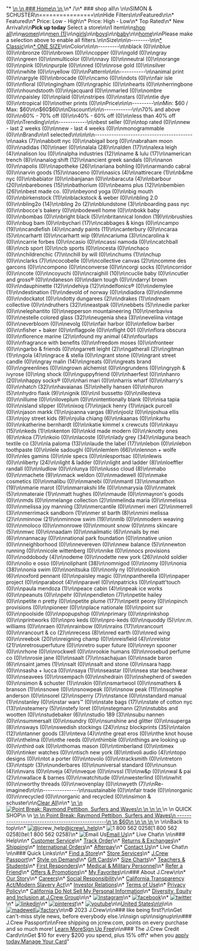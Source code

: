 "*   [\n    \n    ### Home\n    \n    ](/)\n*   /\n*   ### shop all\n    \n\nSIMON & SCHUSTER\n================\n\nHide Filters\n\nFeatured\n\n*   Featured\n*   Price: Low - High\n*   Price: High - Low\n*   Top Rated\n*   New Arrival\n\n**Pick up today** Select a store\n\n1 item\n\n[shop all](/all/?crawl=no)\n\n[women](/all/womens?crawl=no)\n\n[men (1)](/all/mens?crawl=no)\n\n[girls](/all/girls?crawl=no)\n\n[boys](/all/boys?crawl=no)\n\n[baby](/all/baby?crawl=no)\n\n[home](/all/home?crawl=no)\n\nPlease make a selection above to enable all filters.\n\nSize\n\n\n--------\n\n[*   Classic](/all/?brand=SIMON%20%26%20SCHUSTER&crawl=no&fit=Classic)\n\n[*   ONE SIZE](/all/?brand=SIMON%20%26%20SCHUSTER&crawl=no&size=ONE%20SIZE)\n\nColor\n\n\n---------\n\nblack (0)\n\nblue (0)\n\nbronze (0)\n\nbrown (0)\n\ncopper (0)\n\ngold (0)\n\ngray (0)\n\ngreen (0)\n\nmulticolor (0)\n\nnavy (0)\n\nneutral (0)\n\norange (0)\n\npink (0)\n\npurple (0)\n\nred (0)\n\nrose gold (0)\n\nsilver (0)\n\nwhite (0)\n\nyellow (0)\n\nPattern\n\n\n-----------\n\nanimal print (0)\n\nargyle (0)\n\nbrocade (0)\n\ncamo (0)\n\ndots (0)\n\nfair isle (0)\n\nfloral (0)\n\ngingham (0)\n\ngraphic (0)\n\nhearts (0)\n\nherringbone (0)\n\nhoundstooth (0)\n\njacquard (0)\n\nmarled (0)\n\nombre (0)\n\npaisley (0)\n\nplaid (0)\n\nstripes (0)\n\nstars (0)\n\ntie dye (0)\n\ntropical (0)\n\nother prints (0)\n\nPrice\n\n\n---------\n\nMin: $60 / Max: $60\n\n$60$60\n\nDiscount\n\n\n------------\n\n70% and above (0)\n\n60% - 70% off (0)\n\n40% - 60% off (0)\n\nless than 40% off (0)\n\nTrending\n\n\n------------\n\nbest seller (0)\n\ntop rated (0)\n\nnew - last 2 weeks (0)\n\nnew - last 4 weeks (0)\n\nmonogrammable (0)\n\nBrand\n\n1 selected[](/all/?crawl=no)\n\n\n\n\n-----------------------------------------\n\n[](/all/?brand=AAKS,SIMON%20%26%20SCHUSTER&crawl=no)aaks (7)\n\nabbott nyc (0)\n\nabigail borg (0)\n\nabraham moon (0)\n\n[](/all/?brand=ADIDAS,SIMON%20%26%20SCHUSTER&crawl=no)adidas (10)\n\naer (0)\n\n[](/all/?brand=ALALA,SIMON%20%26%20SCHUSTER&crawl=no)alala (28)\n\n[](/all/?brand=ALDEN,SIMON%20%26%20SCHUSTER&crawl=no)alden (17)\n\n[](/all/?brand=ALEXA%20LEIGH,SIMON%20%26%20SCHUSTER&crawl=no)alexa leigh (4)\n\nalison lou (0)\n\n[](/all/?brand=ALPHA%20INDUSTRIES,SIMON%20%26%20SCHUSTER&crawl=no)alpha industries (12)\n\n[](/all/?brand=AME%20%26%20LULU,SIMON%20%26%20SCHUSTER&crawl=no)ame & lulu (17)\n\n[](/all/?brand=AMERICAN%20TRENCH,SIMON%20%26%20SCHUSTER&crawl=no)american trench (8)\n\n[](/all/?brand=ANALOG%3ASHIFT,SIMON%20%26%20SCHUSTER&crawl=no)analog:shift (12)\n\nancient greek sandals (0)\n\nanon (0)\n\napolis (0)\n\n[](/all/?brand=APOTHEKE,SIMON%20%26%20SCHUSTER&crawl=no)apotheke (26)\n\nariana bohling (0)\n\narmando cabral (0)\n\n[](/all/?brand=ARVIN%20GOODS,SIMON%20%26%20SCHUSTER&crawl=no)arvin goods (15)\n\nasceno (0)\n\n[](/all/?brand=ASICS,SIMON%20%26%20SCHUSTER&crawl=no)asics (4)\n\n[](/all/?brand=ATTIRECARE,SIMON%20%26%20SCHUSTER&crawl=no)attirecare (1)\n\nb&me nyc (0)\n\nbabiator (0)\n\nbanjanan (0)\n\n[](/all/?brand=BARACUTA,SIMON%20%26%20SCHUSTER&crawl=no)baracuta (4)\n\n[](/all/?brand=BARBOUR,SIMON%20%26%20SCHUSTER&crawl=no)barbour (20)\n\n[](/all/?brand=BAREBONES,SIMON%20%26%20SCHUSTER&crawl=no)barebones (15)\n\nbathorium (0)\n\n[](/all/?brand=BEAMS%20PLUS,SIMON%20%26%20SCHUSTER&crawl=no)beams plus (12)\n\n[](/all/?brand=BEMBIEN,SIMON%20%26%20SCHUSTER&crawl=no)bembien (26)\n\nbest made co. (0)\n\nbeyond yoga (0)\n\nbig mouth (0)\n\n[](/all/?brand=Birkenstock,SIMON%20%26%20SCHUSTER&crawl=no)birkenstock (11)\n\nblackstock & weber (0)\n\nbling 2.0 (0)\n\n[](/all/?brand=BLING2O,SIMON%20%26%20SCHUSTER&crawl=no)bling2o (14)\n\n[](/all/?brand=BLING%202o,SIMON%20%26%20SCHUSTER&crawl=no)bling 2o (2)\n\n[](/all/?brand=BLUNDSTONE,SIMON%20%26%20SCHUSTER&crawl=no)blundstone (3)\n\nboarding pass nyc (0)\n\nbocce's bakery (0)\n\nbodewell home (0)\n\nbokk baby (0)\n\nbombas (0)\n\n[](/all/?brand=BRIGHT%20BLACK,SIMON%20%26%20SCHUSTER&crawl=no)bright black (5)\n\n[](/all/?brand=BRITANNICAL%20LONDON,SIMON%20%26%20SCHUSTER&crawl=no)britannical london (19)\n\nbrushies (0)\n\nbug bam (0)\n\n[](/all/?brand=BYCHARI,SIMON%20%26%20SCHUSTER&crawl=no)bychari (17)\n\ncabbages & kings (0)\n\n[](/all/?brand=CAMPO,SIMON%20%26%20SCHUSTER&crawl=no)campo (19)\n\n[](/all/?brand=CANDLEFISH,SIMON%20%26%20SCHUSTER&crawl=no)candlefish (4)\n\n[](/all/?brand=CANDY%20PAINTS,SIMON%20%26%20SCHUSTER&crawl=no)candy paints (11)\n\ncanterbury (0)\n\n[](/all/?brand=CARAA,SIMON%20%26%20SCHUSTER&crawl=no)caraa (5)\n\ncarhartt (0)\n\n[](/all/?brand=CARHARTT%20WIP,SIMON%20%26%20SCHUSTER&crawl=no)carhartt wip (9)\n\n[](/all/?brand=CARIUMA,SIMON%20%26%20SCHUSTER&crawl=no)cariuma (3)\n\ncarolina k (0)\n\ncarrie forbes (0)\n\ncasio (0)\n\ncassi namoda (0)\n\n[](/all/?brand=CATCHBALL,SIMON%20%26%20SCHUSTER&crawl=no)catchball (8)\n\ncb sport (0)\n\ncb sports (0)\n\ncesta (0)\n\nchaco (0)\n\n[](/all/?brand=CHILDRENCHIC,SIMON%20%26%20SCHUSTER&crawl=no)childrenchic (7)\n\nchill by will (0)\n\n[](/all/?brand=CHUMS,SIMON%20%26%20SCHUSTER&crawl=no)chums (1)\n\nchup (0)\n\n[](/all/?brand=CLARKS,SIMON%20%26%20SCHUSTER&crawl=no)clarks (7)\n\ncocobelle (0)\n\n[](/all/?brand=COLLECTIVE%20CANVAS,SIMON%20%26%20SCHUSTER&crawl=no)collective canvas (2)\n\ncomme des garcons (0)\n\ncompono (0)\n\nconverse (0)\n\ncorgi socks (0)\n\ncorridor (0)\n\ncote (0)\n\ncoyuchi (0)\n\n[](/all/?brand=CRAIGHILL,SIMON%20%26%20SCHUSTER&crawl=no)craighill (10)\n\ncuclie baby (0)\n\ncutler and gross® (0)\n\ndaneson (0)\n\ndarn tough (0)\n\ndarryl brown (0)\n\n[](/all/?brand=DAUPHINETTE,SIMON%20%26%20SCHUSTER&crawl=no)dauphinette (12)\n\n[](/all/?brand=DEHIYA,SIMON%20%26%20SCHUSTER&crawl=no)dehiya (12)\n\ndelfonics® (0)\n\n[](/all/?brand=DEMYLEE,SIMON%20%26%20SCHUSTER&crawl=no)demylee (1)\n\n[](/all/?brand=DESTINATION,SIMON%20%26%20SCHUSTER&crawl=no)destination (1)\n\ndevold of norway (0)\n\ndiadora (0)\n\ndiemme (0)\n\ndockatot (0)\n\n[](/all/?brand=DOTTY%20DUNGAREES,SIMON%20%26%20SCHUSTER&crawl=no)dotty dungarees (2)\n\n[](/all/?brand=DRAKES,SIMON%20%26%20SCHUSTER&crawl=no)drakes (1)\n\ndream collective (0)\n\n[](/all/?brand=DRUTHERS,SIMON%20%26%20SCHUSTER&crawl=no)druthers (32)\n\neastpak (0)\n\n[](/all/?brand=EBBETS,SIMON%20%26%20SCHUSTER&crawl=no)ebbets (5)\n\nedie parker (0)\n\nelephantito (0)\n\n[](/all/?brand=EPPERSON%20MOUNTAINEERING,SIMON%20%26%20SCHUSTER&crawl=no)epperson mountaineering (10)\n\nerbaviva (0)\n\n[](/all/?brand=ESTELLE%20COLORED%20GLASS,SIMON%20%26%20SCHUSTER&crawl=no)estelle colored glass (32)\n\n[](/all/?brand=EUGENIA%20SHEA,SIMON%20%26%20SCHUSTER&crawl=no)eugenia shea (3)\n\neveliina vintage (0)\n\neverbloom (0)\n\nevolg (0)\n\nfair harbor (0)\n\nfellow barber (0)\n\nfisher + baker (0)\n\nflagpole (0)\n\nflight 001 (0)\n\nflora obscura (0)\n\n[](/all/?brand=FLORENCE%20MARINE,SIMON%20%26%20SCHUSTER&crawl=no)florence marine (2)\n\n[](/all/?brand=FOUND%20MY%20ANIMAL,SIMON%20%26%20SCHUSTER&crawl=no)found my animal (4)\n\nfourlaps (0)\n\nfragrance with benefits (0)\n\nfreedom moses (0)\n\nfronteer (0)\n\ngarbo & friends (0)\n\n[](/all/?brand=GARRETT%20LEIGHT,SIMON%20%26%20SCHUSTER&crawl=no)garrett leight (2)\n\n[](/all/?brand=GATHERALL,SIMON%20%26%20SCHUSTER&crawl=no)gatherall (2)\n\n[](/all/?brand=GITMAN,SIMON%20%26%20SCHUSTER&crawl=no)gitman (1)\n\n[](/all/?brand=GOLA,SIMON%20%26%20SCHUSTER&crawl=no)gola (4)\n\ngrace & stella (0)\n\ngrant stone (0)\n\ngrant street candle (0)\n\n[](/all/?brand=GRAY%20MALIN,SIMON%20%26%20SCHUSTER&crawl=no)gray malin (14)\n\ngreats (0)\n\ngreats brand (0)\n\ngreenlines (0)\n\ngrown alchemist (0)\n\ngrundens (0)\n\ngryph & ivyrose (0)\n\ng shock (0)\n\nguppyfriend (0)\n\nhaerfest (0)\n\n[](/all/?brand=HANRO,SIMON%20%26%20SCHUSTER&crawl=no)hanro (20)\n\nhappy socks® (0)\n\nhari mari (0)\n\nharris wharf (0)\n\nharry's (0)\n\n[](/all/?brand=HATCH,SIMON%20%26%20SCHUSTER&crawl=no)hatch (32)\n\n[](/all/?brand=HAVAIANAS,SIMON%20%26%20SCHUSTER&crawl=no)havaianas (5)\n\nhelly hansen (0)\n\n[](/all/?brand=HURON,SIMON%20%26%20SCHUSTER&crawl=no)huron (5)\n\n[](/all/?brand=HYDRO%20FLASK,SIMON%20%26%20SCHUSTER&crawl=no)hydro flask (9)\n\nignik (0)\n\nil bussetto (0)\n\nillesteva (0)\n\nillume (0)\n\niloveplum (0)\n\nintentionally blank (0)\n\nisa tapia (0)\n\nisland slipper (0)\n\n[](/all/?brand=IXOQ,SIMON%20%26%20SCHUSTER&crawl=no)ixoq (7)\n\n[](/all/?brand=JACK%20HENRY,SIMON%20%26%20SCHUSTER&crawl=no)jack henry (1)\n\njack purcell (0)\n\n[](/all/?brand=JASON%20MARKK,SIMON%20%26%20SCHUSTER&crawl=no)jason markk (1)\n\n[](/all/?brand=JOANNA%20VARGAS,SIMON%20%26%20SCHUSTER&crawl=no)joanna vargas (8)\n\njoolz (0)\n\n[](/all/?brand=JOSHUA%20ELLIS,SIMON%20%26%20SCHUSTER&crawl=no)joshua ellis (3)\n\n[](/all/?brand=JOY%20STREET%20KIDS,SIMON%20%26%20SCHUSTER&crawl=no)joy street kids (9)\n\n[](/all/?brand=Julia%20Chiang,SIMON%20%26%20SCHUSTER&crawl=no)julia chiang (6)\n\nkaanas (0)\n\nkarhu (0)\n\nkatherine bernhardt (0)\n\nkatie kimmel x crewcuts (0)\n\n[](/all/?brand=KAYU,SIMON%20%26%20SCHUSTER&crawl=no)kayu (15)\n\n[](/all/?brand=KEDS,SIMON%20%26%20SCHUSTER&crawl=no)keds (1)\n\nkenton (0)\n\nkid made modern (0)\n\n[](/all/?brand=KNOTTY%20ONES,SIMON%20%26%20SCHUSTER&crawl=no)knotty ones (6)\n\n[](/all/?brand=KOA,SIMON%20%26%20SCHUSTER&crawl=no)koa (7)\n\nkoio (0)\n\nlacoste (0)\n\n[](/all/?brand=LADY%20GREY,SIMON%20%26%20SCHUSTER&crawl=no)lady grey (34)\n\n[](/all/?brand=LAGUNA%20BEACH%20TEXTILE%20CO,SIMON%20%26%20SCHUSTER&crawl=no)laguna beach textile co (3)\n\n[](/all/?brand=LA%20PALOMA,SIMON%20%26%20SCHUSTER&crawl=no)la paloma (13)\n\n[](/all/?brand=LAUDE%20THE%20LABEL,SIMON%20%26%20SCHUSTER&crawl=no)laude the label (17)\n\nlebon (0)\n\nlebon toothpaste (0)\n\nlele sadoughi (0)\n\n[](/all/?brand=LEMLEM,SIMON%20%26%20SCHUSTER&crawl=no)lemlem (66)\n\nlennon + wolfe (0)\n\nles gamins (0)\n\nle specs (0)\n\nlesportsac (0)\n\nlewis (0)\n\n[](/all/?brand=LIBERTY,SIMON%20%26%20SCHUSTER&crawl=no)liberty (24)\n\nlight & ladder (0)\n\n[](/all/?brand=LIGHT%20AND%20LADDER,SIMON%20%26%20SCHUSTER&crawl=no)light and ladder (8)\n\nloeffler randall (0)\n\nludlow (0)\n\nlunya (0)\n\n[](/all/?brand=LUSSO%20CLOUD,SIMON%20%26%20SCHUSTER&crawl=no)lusso cloud (8)\n\nmabo (0)\n\n[](/all/?brand=MACHETE,SIMON%20%26%20SCHUSTER&crawl=no)machete (9)\n\nmack weldon (0)\n\nmadewell (0)\n\nmake cosmetics (0)\n\nmalibu (0)\n\nmanebi (0)\n\n[](/all/?brand=MANTL,SIMON%20%26%20SCHUSTER&crawl=no)mantl (3)\n\n[](/all/?brand=MARATHON,SIMON%20%26%20SCHUSTER&crawl=no)marathon (19)\n\nmarie marot (0)\n\nmarrakshi life (0)\n\nmarysia (0)\n\n[](/all/?brand=MATEK,SIMON%20%26%20SCHUSTER&crawl=no)matek (5)\n\n[](/all/?brand=MATERAIE,SIMON%20%26%20SCHUSTER&crawl=no)materaie (1)\n\nmatt hughes (0)\n\nmaude (0)\n\nmayron's goods (0)\n\nmds (0)\n\n[](/all/?brand=MELANGE%20COLLECTION,SIMON%20%26%20SCHUSTER&crawl=no)melange collection (2)\n\nmelinda maria (0)\n\nmelissa (0)\n\n[](/all/?brand=MELISSA%20JOY%20MANNING,SIMON%20%26%20SCHUSTER&crawl=no)melissa joy manning (3)\n\nmercantile (0)\n\n[](/all/?brand=MERI%20MERI,SIMON%20%26%20SCHUSTER&crawl=no)meri meri (2)\n\n[](/all/?brand=MERRELL,SIMON%20%26%20SCHUSTER&crawl=no)merrell (3)\n\n[](/all/?brand=MERRIMACK%20SANDBORN,SIMON%20%26%20SCHUSTER&crawl=no)merrimack sandborn (1)\n\n[](/all/?brand=MER%20ST%20BARTH,SIMON%20%26%20SCHUSTER&crawl=no)mer st barth (8)\n\n[](/all/?brand=MINI%20MELISSA,SIMON%20%26%20SCHUSTER&crawl=no)mini melissa (2)\n\n[](/all/?brand=MINNOW,SIMON%20%26%20SCHUSTER&crawl=no)minnow (21)\n\n[](/all/?brand=MINNOW%20SWIM,SIMON%20%26%20SCHUSTER&crawl=no)minnow swim (19)\n\nmlb (0)\n\nmodern weaving (0)\n\nmoloco (0)\n\nmonrowe (0)\n\nmount snow (0)\n\n[](/all/?brand=MS%20SKINCARE,SIMON%20%26%20SCHUSTER&crawl=no)ms skincare (5)\n\nmwc (0)\n\nnaadam (0)\n\n[](/all/?brand=NAILMATIC,SIMON%20%26%20SCHUSTER&crawl=no)nailmatic (6)\n\n[](/all/?brand=NAILS%20BY%20MEI,SIMON%20%26%20SCHUSTER&crawl=no)nails by mei (6)\n\nnannacay (0)\n\nnational park foundation (0)\n\nnative union (0)\n\nneighborhood (0)\n\nnevereven (0)\n\n[](/all/?brand=New%20Balance,SIMON%20%26%20SCHUSTER&crawl=no)new balance (5)\n\nnewton running (0)\n\nnicole wittenberg (0)\n\nnike (0)\n\nnocs provisions (0)\n\n[](/all/?brand=ODDOBODY,SIMON%20%26%20SCHUSTER&crawl=no)oddobody (4)\n\nodeme (0)\n\n[](/all/?brand=ODETTE%20NEW%20YORK,SIMON%20%26%20SCHUSTER&crawl=no)odette new york (26)\n\nold soldier (0)\n\nolio e osso (0)\n\n[](/all/?brand=OLIPHANT,SIMON%20%26%20SCHUSTER&crawl=no)oliphant (38)\n\nomnigod (0)\n\nomy (0)\n\n[](/all/?brand=ONIA,SIMON%20%26%20SCHUSTER&crawl=no)onia (38)\n\nonia swim (0)\n\nonitsuka (0)\n\nonly ny (0)\n\n[](/all/?brand=OOKIOH,SIMON%20%26%20SCHUSTER&crawl=no)ookioh (6)\n\noxford pennant (0)\n\npaisley magic (0)\n\npantherella (0)\n\npaper project (0)\n\n[](/all/?brand=PARABOOT,SIMON%20%26%20SCHUSTER&crawl=no)paraboot (4)\n\nparavel (0)\n\npatricks (0)\n\npatt'touch (0)\n\n[](/all/?brand=PAULA%20MENDOZA,SIMON%20%26%20SCHUSTER&crawl=no)paula mendoza (1)\n\n[](/all/?brand=PEACE%20CABIN,SIMON%20%26%20SCHUSTER&crawl=no)peace cabin (4)\n\npeak ice works (0)\n\npeanuts (0)\n\npehr (0)\n\n[](/all/?brand=PENDLETON,SIMON%20%26%20SCHUSTER&crawl=no)pendleton (7)\n\npetite hailey (0)\n\npetite n pretty (0)\n\n[](/all/?brand=PETITE%20PLUME,SIMON%20%26%20SCHUSTER&crawl=no)petite plume (177)\n\npetit peony (0)\n\npinch provisions (0)\n\npioneer (0)\n\nplace nationale (0)\n\npoint sur (0)\n\npoolside (0)\n\npopupshop (0)\n\nprimary (0)\n\nprinkshop (0)\n\nprintworks (0)\n\npro keds (0)\n\npro-keds (0)\n\n[](/all/?brand=QUODDY,SIMON%20%26%20SCHUSTER&crawl=no)quoddy (5)\n\nr.m. williams (0)\n\nraen (0)\n\nrainbow (0)\n\n[](/all/?brand=RAINS,SIMON%20%26%20SCHUSTER&crawl=no)rains (17)\n\nrancourt (0)\n\n[](/all/?brand=RANCOURT%20%26%20CO,SIMON%20%26%20SCHUSTER&crawl=no)rancourt & co (2)\n\n[](/all/?brand=RECESS,SIMON%20%26%20SCHUSTER&crawl=no)recess (8)\n\nred earth (0)\n\nred wing (0)\n\n[](/all/?brand=REEBOK,SIMON%20%26%20SCHUSTER&crawl=no)reebok (20)\n\nreigning champ (0)\n\n[](/all/?brand=REISFIELD,SIMON%20%26%20SCHUSTER&crawl=no)reisfield (4)\n\n[](/all/?brand=REISTOR,SIMON%20%26%20SCHUSTER&crawl=no)reistor (21)\n\nretrosuperfuture (0)\n\nretro super future (0)\n\nreyn spooner (0)\n\nrhone (0)\n\nrockwell (0)\n\nrookie humans (0)\n\nrosebud perfume co (0)\n\nrosie jane (0)\n\n[](/all/?brand=SAALT,SIMON%20%26%20SCHUSTER&crawl=no)saalt (7)\n\nsachajuan (0)\n\n[](/all/?brand=SADE%20BARON,SIMON%20%26%20SCHUSTER&crawl=no)sade baron (6)\n\n[](/all/?brand=SAINT%20JAMES,SIMON%20%26%20SCHUSTER&crawl=no)saint james (1)\n\nsalt (0)\n\nsalt and stone (0)\n\nsara happ (0)\n\nsasha + lucca (0)\n\n[](/all/?brand=SAYA,SIMON%20%26%20SCHUSTER&crawl=no)saya (1)\n\nseastar (0)\n\nsea star beachwear (0)\n\nseavees (0)\n\nsempach (0)\n\nshedrain (0)\n\nshepherd of sweden (0)\n\n[](/all/?crawl=no)simon & schuster (1)\n\nskin (0)\n\nsmartwool (0)\n\n[](/all/?brand=SIMON%20%26%20SCHUSTER,SMATHERS%20%26%20BRANSON&crawl=no)smathers & branson (1)\n\nsnowe (0)\n\nsnowpeak (0)\n\n[](/all/?brand=SIMON%20%26%20SCHUSTER,SNOW%20PEAK&crawl=no)snow peak (11)\n\nsophie anderson (0)\n\n[](/all/?brand=SIMON%20%26%20SCHUSTER,SOREL&crawl=no)sorel (2)\n\n[](/all/?brand=SIMON%20%26%20SCHUSTER,SPERRY&crawl=no)sperry (7)\n\nstance (0)\n\n[](/all/?brand=SIMON%20%26%20SCHUSTER,STANDARD%20MANUAL&crawl=no)standard manual (1)\n\nstanley (0)\n\nstar wars™ (0)\n\n[](/all/?brand=SIMON%20%26%20SCHUSTER,STATE%20BAGS&crawl=no)state bags (17)\n\n[](/all/?brand=SIMON%20%26%20SCHUSTER,STATE%20OF%20COTTON%20NYC&crawl=no)state of cotton nyc (13)\n\n[](/all/?brand=SIMON%20%26%20SCHUSTER,STEAMERY&crawl=no)steamery (5)\n\nstefy loret (0)\n\n[](/all/?brand=SIMON%20%26%20SCHUSTER,STEGMANN&crawl=no)stegmann (2)\n\nstubbs and wootten (0)\n\n[](/all/?brand=SIMON%20%26%20SCHUSTER,STUDEBAKER&crawl=no)studebaker (6)\n\n[](/all/?brand=SIMON%20%26%20SCHUSTER,STUDIO%20189&crawl=no)studio 189 (3)\n\nsubu nannen (0)\n\nsummersalt (0)\n\nsundry (0)\n\nsunshine and glitter (0)\n\n[](/all/?brand=SIMON%20%26%20SCHUSTER,SUPERGA&crawl=no)superga (8)\n\nsways (0)\n\n[](/all/?brand=SIMON%20%26%20SCHUSTER,SWEDISH%20STOCKINGS&crawl=no)swedish stockings (24)\n\n[](/all/?brand=SIMON%20%26%20SCHUSTER,SZ%20BLOCKPRINTS&crawl=no)sz blockprints (35)\n\n[](/all/?brand=SIMON%20%26%20SCHUSTER,TALON&crawl=no)talon (12)\n\n[](/all/?brand=SIMON%20%26%20SCHUSTER,TANNER%20GOODS&crawl=no)tanner goods (3)\n\n[](/all/?brand=SIMON%20%26%20SCHUSTER,TEVA&crawl=no)teva (4)\n\nthe great eros (0)\n\nthe knot house (0)\n\nthelma (0)\n\nthe reeds (0)\n\nthimble (0)\n\nthings are looking up (0)\n\nthird oak (0)\n\nthomas mason (0)\n\ntimberland (0)\n\ntimex (0)\n\ntinker watches (0)\n\n[](/all/?brand=SIMON%20%26%20SCHUSTER,TISCH%20NEW%20YORK&crawl=no)tisch new york (8)\n\n[](/all/?brand=SIMON%20%26%20SCHUSTER,TIVOLI%20AUDIO&crawl=no)tivoli audio (4)\n\ntopo designs (0)\n\ntot a porter (0)\n\ntovolo (0)\n\ntracksmith (0)\n\n[](/all/?brand=SIMON%20%26%20SCHUSTER,TRETORN&crawl=no)tretorn (3)\n\n[](/all/?brand=SIMON%20%26%20SCHUSTER,TSPTR&crawl=no)tsptr (3)\n\nunderbares (0)\n\nuniversal standard (0)\n\n[](/all/?brand=SIMON%20%26%20SCHUSTER,UNSUN&crawl=no)unsun (4)\n\nvans (0)\n\n[](/all/?brand=SIMON%20%26%20SCHUSTER,VEJA&crawl=no)veja (4)\n\nveque (0)\n\n[](/all/?brand=SIMON%20%26%20SCHUSTER,VSSL&crawl=no)vssl (1)\n\nw&p (0)\n\n[](/all/?brand=SIMON%20%26%20SCHUSTER,WAL%20%26%20PAI&crawl=no)wal & pai (2)\n\nwallace & barnes (0)\n\nwatchitude (0)\n\nwesterlind (0)\n\nwhit (0)\n\nworthy threads (0)\n\nwovenplay (0)\n\n[](/all/?brand=SIMON%20%26%20SCHUSTER,WYETH&crawl=no)wyeth (7)\n\nRe-imagined\n\n\n---------------\n\nsustainable (0)\n\nfair trade (0)\n\norganic (0)\n\nrecycled (0)\n\norganic and recycled (0)\n\nsimon & schuster[](/all/?crawl=no)\n\n[Clear All](/all/?crawl=no)\n\n*   [\n    \n    ![ Point Break: Raymond Pettibon, Surfers and Waves](https://www.jcrew.com/s7-img-facade/BL624_EE3626?hei=640&crop=0,0,512,0)\n    \n    \n    \n    ](/p/mens/categories/accessories/point-break-raymond-pettibon-surfers-and-waves/BL624?display=standard&fit=Classic&color_name=raymond-pettibon&colorProductCode=BL624)\n    \n    QUICK SHOP\n    \n    [\n    \n    Point Break: Raymond Pettibon, Surfers and Waves\n    ------------------------------------------------\n    \n    $60\n    \n    \n    \n    ](/p/mens/categories/accessories/point-break-raymond-pettibon-surfers-and-waves/BL624?display=standard&fit=Classic&color_name=raymond-pettibon&colorProductCode=BL624)\n    \n\nBack to top\n\n*   ![@jcrew_help](/next-static/images/sidecar-modules/footer/twitter-2.svg)[@jcrew\\_help](https://twitter.com/jcrew_help)\n*   ![1 800 562 0258](/next-static/images/sidecar-modules/footer/phone-2.svg)[1 800 562 0258](tel:1 800 562 0258)\n*   ![Email Us](/next-static/images/sidecar-modules/footer/email.svg)[Email Us](mailto:help@jcrew.com)\n*   Live Chat\n    \n\n### Help\n\n*   [Customer Service](/help/customer-service)\n*   [Track Order](/help/order-status)\n*   [Returns & Exchanges](/help/returns-exchanges)\n*   [Shipping](/help/shipping-handling)\n*   [International Orders](/help/international-orders)\n*   [Afterpay](/afterpay-faq)\n*   [Contact Us](/help/contact-us)\n*   Live Chat\n    \n\n### Quick Links\n\n*   [Find a Store](https://stores.jcrew.com/search)\n*   [Store Services](/s/store-services)\n*   [J.Crew Passport](/s/rewards)\n*   [Style on Demand](/s/style-on-demand)\n*   [Gift Cards](/help/gift-card)\n*   [Size Charts](/r/size-charts)\n*   [Teachers & Students](/s/teacher-student-discount)\n*   [First Responders](/s/military-medical-first-responder-discount)\n*   [Medical & Military Personnel](/s/military-medical-first-responder-discount)\n*   [Refer a Friend](/share)\n*   [Offers & Promotions](/best-deals)\n*   [My Favorites](/favorites)\n\n### About J.Crew\n\n*   [Our Story](/s/aboutus)\n*   [Careers](https://jobs.jcrew.com)\n*   [Social Responsibility](/s/corporate-responsibility)\n*   [California Transparency Act/Modern Slavery Act](/s/CSR-california-transparency-act)\n*   [Investor Relations](https://investors.jcrew.com)\n*   [Terms of Use](/help/terms-of-use)\n*   [Privacy Policy](/help/privacy-policy)\n*   [California Do Not Sell My Personal Information](https://jcrew.clarip.com/dsr/create?brand=jcrew&type=3)\n*   [Diversity, Equity and Inclusion at J.Crew Group](/s/diversity-equity-inclusion)\n\n*   [![instagram](/next-static/images/sidecar-modules/footer/instagram-2.svg)](http://instagram.com/jcrew)\n*   [![facebook](/next-static/images/sidecar-modules/footer/facebook-2.svg)](https://www.facebook.com/jcrew)\n*   [![twitter](/next-static/images/sidecar-modules/footer/twitter-2.svg)](https://twitter.com/jcrew)\n*   [![linkedin](/next-static/images/sidecar-modules/footer/linkedin.svg)](https://www.linkedin.com/company/j-crew)\n*   [![pinterest](/next-static/images/sidecar-modules/footer/pinterest-2.svg)](http://pinterest.com/jcrew/)\n*   [![youtube](/next-static/images/sidecar-modules/footer/youtube-2.svg)](http://www.youtube.com/user/jcrewinsider)\n\n[United States\n\n](/r/context-chooser)\n\n[![madewell](/next-static/images/sidecar-modules/footer/madewell.svg)](https://www.madewell.com)[![factory](/next-static/images/sidecar-modules/navigation/jcrew-factory-logo-black.svg)](https://factory.jcrew.com)\n\n© 2023 J.Crew\n\n### like being first?\n\nGet can't-miss style news, before everybody else.\n\nsign up\n\nsignup\n\n### J.Crew Passport\n\nFree shipping on jcrew.com, points on every purchase and so much more! [Learn More](/s/rewards)[Sign Up Free](/?register=true)\n\n### The J.Crew Credit Card\n\nGet $10 for every $200 you spend, plus 15% off\\* when you [apply today.](/s/credit-card)[Manage Your Card](https://d.comenity.net/jcrew/)"